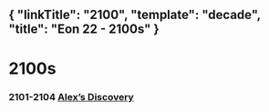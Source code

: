 {
    "linkTitle": "2100",
    "template": "decade",
    "title": "Eon 22 - 2100s"
}
---

# 2100s

### 2101-2104 [Alex’s Discovery](/alexs_discovery)